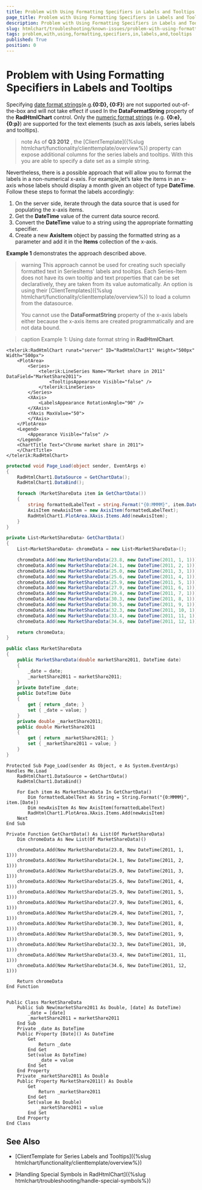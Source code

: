 ```yaml
---
title: Problem with Using Formatting Specifiers in Labels and Tooltips
page_title: Problem with Using Formatting Specifiers in Labels and Tooltips | RadHtmlChart for ASP.NET AJAX Documentation
description: Problem with Using Formatting Specifiers in Labels and Tooltips
slug: htmlchart/troubleshooting/known-issues/problem-with-using-formatting-specifiers-in-labels-and-tooltips
tags: problem,with,using,formatting,specifiers,in,labels,and,tooltips
published: True
position: 0
---
```


# Problem with Using Formatting Specifiers in Labels and Tooltips

Specifying [date format strings](http://msdn.microsoft.com/en-us/library/az4se3k1.aspx)(e.g.**{0:D}, {0:F}**) are not supported out-of-the-box and will not take effect if used In the **DataFormatString** property of the **RadHtmlChart** control. Only the [numeric format strings](http://msdn.microsoft.com/en-us/library/dwhawy9k.aspx) (e.g. **{0:e}, {0:p}**) are supported for the text elements (such as axis labels, series labels and tooltips).

>note As of **Q3 2012** , the [ClientTemplate]({%slug htmlchart/functionality/clienttemplate/overview%}) property can expose additional columns for the series	labels and tooltips. With this you are able to specify a date set as a simple string.

Nevertheless, there is a possible approach that will allow you to format the labels in a non-numerical x-axis. For example,let’s take the items in an x-axis whose labels should display a month given an object of type **DateTime**. Follow these steps to format the labels accordingly:

1. On the server side, iterate through the data source that is used for populating the x-axis items.
1. Get the **DateTime** value of the current data source record.
1. Convert the **DateTime** value to a string using the appropriate formatting specifier.
1. Create a new **AxisItem** object by passing the formatted string as a parameter and add it in the **Items** collection of the x-axis.

**Example 1** demonstrates the approach described above.

>warning This approach cannot be used for creating such specially formatted text in SeriesItems' labels and tooltips. Each Series-Item does not	have its own tooltip and text properties that can be set declaratively, they are taken from its value automatically. An option is using their [ClientTemplates]({%slug htmlchart/functionality/clienttemplate/overview%}) to load a column from the datasource.
>
>You cannot use the **DataFormatString** property of the x-axis labels either because the x-axis items are created programmatically	and are not data bound.


>caption Example 1: Using date format string in **RadHtmlChart**.

````ASP.NET
<telerik:RadHtmlChart runat="server" ID="RadHtmlChart1" Height="500px" Width="500px">
	<PlotArea>
		<Series>
			<telerik:LineSeries Name="Market share in 2011" DataField="MarketShare2011">
				<TooltipsAppearance Visible="false" />
			</telerik:LineSeries>
		</Series>
		<XAxis>
			<LabelsAppearance RotationAngle="90" />
		</XAxis>
		<YAxis MaxValue="50">
		</YAxis>
	</PlotArea>
	<Legend>
		<Appearance Visible="false" />
	</Legend>
	<ChartTitle Text="Chrome market share in 2011">
	</ChartTitle>
</telerik:RadHtmlChart>
````

````C#
protected void Page_Load(object sender, EventArgs e)
{
	RadHtmlChart1.DataSource = GetChartData();
	RadHtmlChart1.DataBind();

	foreach (MarketShareData item in GetChartData())
	{
		string formattedLabelText = string.Format("{0:MMMM}", item.Date);
		AxisItem newAxisItem = new AxisItem(formattedLabelText);
		RadHtmlChart1.PlotArea.XAxis.Items.Add(newAxisItem);
	}
}

private List<MarketShareData> GetChartData()
{
	List<MarketShareData> chromeData = new List<MarketShareData>();

	chromeData.Add(new MarketShareData(23.8, new DateTime(2011, 1, 1)));
	chromeData.Add(new MarketShareData(24.1, new DateTime(2011, 2, 1)));
	chromeData.Add(new MarketShareData(25.0, new DateTime(2011, 3, 1)));
	chromeData.Add(new MarketShareData(25.6, new DateTime(2011, 4, 1)));
	chromeData.Add(new MarketShareData(25.9, new DateTime(2011, 5, 1)));
	chromeData.Add(new MarketShareData(27.9, new DateTime(2011, 6, 1)));
	chromeData.Add(new MarketShareData(29.4, new DateTime(2011, 7, 1)));
	chromeData.Add(new MarketShareData(30.3, new DateTime(2011, 8, 1)));
	chromeData.Add(new MarketShareData(30.5, new DateTime(2011, 9, 1)));
	chromeData.Add(new MarketShareData(32.3, new DateTime(2011, 10, 1)));
	chromeData.Add(new MarketShareData(33.4, new DateTime(2011, 11, 1)));
	chromeData.Add(new MarketShareData(34.6, new DateTime(2011, 12, 1)));

	return chromeData;
}

public class MarketShareData
{
	public MarketShareData(double marketShare2011, DateTime date)
	{
		_date = date;
		_marketShare2011 = marketShare2011;
	}
	private DateTime _date;
	public DateTime Date
	{
		get { return _date; }
		set { _date = value; }
	}
	private double _marketShare2011;
	public double MarketShare2011
	{
		get { return _marketShare2011; }
		set { _marketShare2011 = value; }
	}
}
````
````VB
Protected Sub Page_Load(sender As Object, e As System.EventArgs) Handles Me.Load
	RadHtmlChart1.DataSource = GetChartData()
	RadHtmlChart1.DataBind()

	For Each item As MarketShareData In GetChartData()
		Dim formattedLabelText As String = String.Format("{0:MMMM}", item.[Date])
		Dim newAxisItem As New AxisItem(formattedLabelText)
		RadHtmlChart1.PlotArea.XAxis.Items.Add(newAxisItem)
	Next
End Sub

Private Function GetChartData() As List(Of MarketShareData)
	Dim chromeData As New List(Of MarketShareData)()

	chromeData.Add(New MarketShareData(23.8, New DateTime(2011, 1, 1)))
	chromeData.Add(New MarketShareData(24.1, New DateTime(2011, 2, 1)))
	chromeData.Add(New MarketShareData(25.0, New DateTime(2011, 3, 1)))
	chromeData.Add(New MarketShareData(25.6, New DateTime(2011, 4, 1)))
	chromeData.Add(New MarketShareData(25.9, New DateTime(2011, 5, 1)))
	chromeData.Add(New MarketShareData(27.9, New DateTime(2011, 6, 1)))
	chromeData.Add(New MarketShareData(29.4, New DateTime(2011, 7, 1)))
	chromeData.Add(New MarketShareData(30.3, New DateTime(2011, 8, 1)))
	chromeData.Add(New MarketShareData(30.5, New DateTime(2011, 9, 1)))
	chromeData.Add(New MarketShareData(32.3, New DateTime(2011, 10, 1)))
	chromeData.Add(New MarketShareData(33.4, New DateTime(2011, 11, 1)))
	chromeData.Add(New MarketShareData(34.6, New DateTime(2011, 12, 1)))

	Return chromeData
End Function


Public Class MarketShareData
	Public Sub New(marketShare2011 As Double, [date] As DateTime)
		_date = [date]
		_marketShare2011 = marketShare2011
	End Sub
	Private _date As DateTime
	Public Property [Date]() As DateTime
		Get
			Return _date
		End Get
		Set(value As DateTime)
			_date = value
		End Set
	End Property
	Private _marketShare2011 As Double
	Public Property MarketShare2011() As Double
		Get
			Return _marketShare2011
		End Get
		Set(value As Double)
			_marketShare2011 = value
		End Set
	End Property
End Class
````


## See Also

 * [ClientTemplate for Series Labels and Tooltips]({%slug htmlchart/functionality/clienttemplate/overview%})

 * [Handling Special Symbols in RadHtmlChart]({%slug htmlchart/troubleshooting/handle-special-symbols%})
